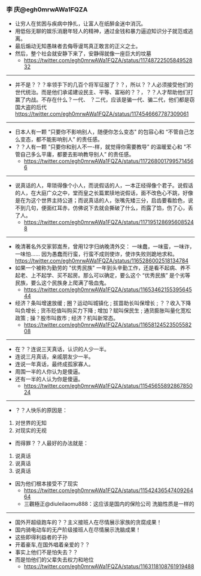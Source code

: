 ### 李 庆@egh0mrwAWa1FQZA
- 让穷人在贫困与疾病中挣扎，让富人在纸醉金迷中消沉。
- 用低俗无聊的娱乐消磨年轻人的精神，通过金钱和暴力逼迫知识分子就范或逃离。
- 最后煽动无知愚昧者去侮辱谩骂真正敢言的正义之士。
- 然后，整个社会就安静下来了，安静得就像一座巨大的坟墓
  - https://twitter.com/egh0mrwAWa1FQZA/status/1174872250584952832
---
- 并不是？？？率领手下的几百个将军征服了？？，所以？？人必须接受他们的世代统治。而是他们承诺建设民主、平等、富裕的？？，？？人才帮助他们打赢了内战。不存在什么？一代、
？二代，应该是骗一代、骗二代，他们都是窃国大盗的后代
https://twitter.com/egh0mrwAWa1FQZA/status/1174546667787309061
---
- 日本人有一颗 “只要你不影响别人，随便你怎么变态" 的包容心和 “不管自己怎么变态，都不能影响别人” 的责任感。
- ？？人有一颗 “只要你和别人不一-样，就觉得你需要教导” 的温暖爱心和 "不管自己多么平庸，都要去影响教导别人” 的责任感。
  - https://twitter.com/egh0mrwAWa1FQZA/status/1172680017995714566
---
- 说真话的人，卑琐得像个小人，而说假话的人，一本正经得像个君子。说假话的人，在大庭广众之中，堂而皇之长篇累牍地说假话，面不改色心不跳，好像是在为这个世界主持公道；而说真话的人，张嘴先矮三分，启齿要看脸色，说不到几句，便面红耳赤，仿佛说下去就会撕破了什么，而露了馅，伤了心，丢了人。
  - https://twitter.com/egh0mrwAWa1FQZA/status/1171951286956085248
---
- 晚清著名外交家郭嵩焘，曾用12字归纳晚清外交： 一味蠢，一味蛮，一味诈，一味怕...... 因为愚蠢而行蛮，行蛮不成则使诈，使诈失败则跪地求和。
  https://twitter.com/egh0mrwAWa1FQZA/status/1165286002518134784
- 如果一个被称为勤劳的 "优秀民族" 一年到头辛勤工作，还是看不起病、养不起老、上不起学、买不起房。那么可以确定，要么这个 “优秀民族” 是个劣等民族，要么这个民族身上爬满了吸血鬼。
  - https://twitter.com/egh0mrwAWa1FQZA/status/1165346215539564544
- 经济？条叫增速放缓 ; 圈？运动叫城镇化 ; 拔苗助长叫保增长 ; ？？收入下降叫负增长 ; 货币贬值叫购买力下降 ; 增加？赋叫保民生 ; 通货膨胀叫量化宽松政策 ; 操？股市叫救市 ; 经济？机叫新常态。
  - https://twitter.com/egh0mrwAWa1FQZA/status/1165812452350558208
---
- 在？？连说三天真话，认识的人少一半。
- 连说三月真话，亲戚朋友少一半。
- 连说一年真话，最终成孤家寡人。
- 周围一半的人你认为是傻逼。
- 还有一半的人认为你是傻逼。
  - https://twitter.com/egh0mrwAWa1FQZA/status/1154565589286785024
---
- ？？人快乐的原因是：
1. 对世界的无知 
2. 对现实的无视
- 而得罪？？人最好的办法就是：
1. 说真话
2. 说真话
3. 说真话
- 因为他们根本接受不了现实
  - https://twitter.com/egh0mrwAWa1FQZA/status/1154243654740926464
  - 三觀極正@diuleilaomu888：这应该是国内的保险公司  洗脑性质是一样的
---
- 国外开超级跑车的？？主义接班人在尽情展示家族的贪腐成果！
- 国内骑电动车的无产阶级接班人在尽情展示洗脑成果！
- 这些即得利益者的子孙
- 开着豪车,在国外唱着亲爱的？？
- 事实上他们不是怕失去？？
- 而是怕他们的父辈失去权力和地位
  - https://twitter.com/egh0mrwAWa1FQZA/status/1163118108761919488